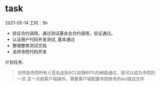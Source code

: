 # task

2021-05-14
工时：5h
- 验证合约调用，通过测试基金会合约调用，验证通过。
- 认证用户代码开发测试, 基本通过
- 整理整体测试文档
- 法师寺院代码开发

计划任务:


> 法师由寺院所有人签名达到ACL权限60%的阀值通过，就可以成为寺院的一员 这一点由客户端操作。需要客户端配置寺院账号的acl描述文件

